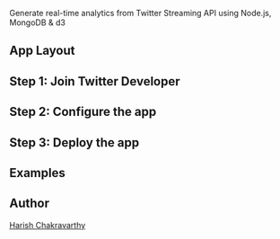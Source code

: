 Generate real-time analytics from Twitter Streaming API using Node.js, MongoDB  & d3

## App Layout


## Step 1: Join Twitter Developer


## Step 2: Configure the app

## Step 3: Deploy the app


## Examples

## Author
<a href="http://twitter.com/harishvc">Harish Chakravarthy</a>
